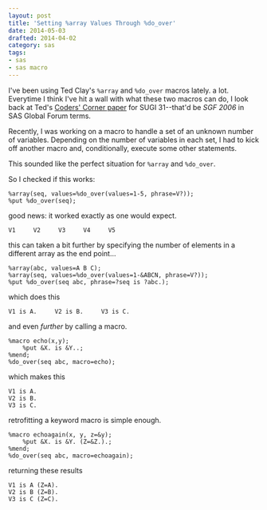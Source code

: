 ```yaml
---
layout: post
title: 'Setting %array Values Through %do_over'
date: 2014-05-03
drafted: 2014-04-02
category: sas
tags:
- sas
- sas macro
---
```


I've been using Ted Clay's `%array` and `%do_over` macros lately. a lot. Everytime I think I've hit a wall with what these two macros can do, I look back at Ted's [Coders' Corner paper][tight-looping] for SUGI 31--that'd be *SGF 2006* in SAS Global Forum terms.

[tight-looping]: http://www2.sas.com/proceedings/sugi31/040-31.pdf "Tight Looping With Macro Arrays"

Recently, I was working on a macro to handle a set of an unknown number of variables. Depending on the number of variables in each set, I had to kick off another macro and, conditionally, execute some other statements.

This sounded like the perfect situation for `%array` and `%do_over`.

<!--more-->

So I checked if this works:

```
%array(seq, values=%do_over(values=1-5, phrase=V?));
%put %do_over(seq);
```

good news: it worked exactly as one would expect.

```
V1     V2     V3     V4     V5
```


this can taken a bit further by specifying the number of elements in a different array as the end point...

```
%array(abc, values=A B C);
%array(seq, values=%do_over(values=1-&ABCN, phrase=V?));
%put %do_over(seq abc, phrase=?seq is ?abc.);
```

which does this

```
V1 is A.     V2 is B.     V3 is C.
```


and even *further* by calling a macro.

```
%macro echo(x,y);
    %put &X. is &Y..;
%mend;
%do_over(seq abc, macro=echo);
```

which makes this

```
V1 is A.
V2 is B.
V3 is C.
```

retrofitting a keyword macro is simple enough.

```
%macro echoagain(x, y, z=&y);
    %put &X. is &Y. (Z=&Z.).;
%mend;
%do_over(seq abc, macro=echoagain);
```

returning these results

```
V1 is A (Z=A).
V2 is B (Z=B).
V3 is C (Z=C).
```
